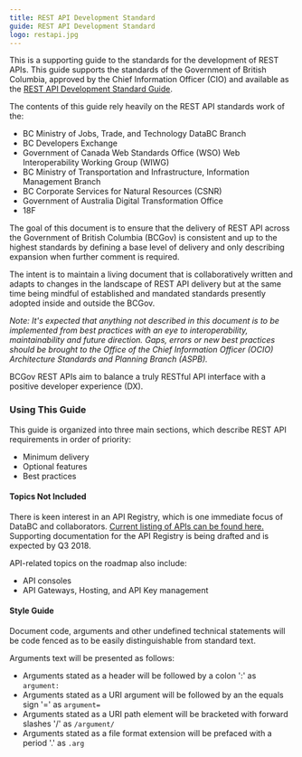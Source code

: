 ```yaml
---
title: REST API Development Standard
guide: REST API Development Standard
logo: restapi.jpg
---
```


This is a supporting guide to the standards for the development of REST APIs. This guide supports the standards of the Government of British Columbia, approved by the Chief Information Officer (CIO) and available as the [REST API Development Standard Guide](http://www2.gov.bc.ca/assets/gov/government/services-for-government-and-broader-public-sector/information-technology-services/standards-files/rest_api_development_standard.pdf).

The contents of this guide rely heavily on the REST API standards work of the:

* BC Ministry of Jobs, Trade, and Technology DataBC Branch
* BC Developers Exchange
* Government of Canada Web Standards Office (WSO) Web Interoperability Working Group (WIWG)
* BC Ministry of Transportation and Infrastructure, Information Management Branch
* BC Corporate Services for Natural Resources (CSNR)
* Government of Australia Digital Transformation Office
* 18F

The goal of this document is to ensure that the delivery of REST API across the Government of British Columbia (BCGov) is consistent and up to the highest standards by defining a base level of delivery and only describing expansion when further comment is required.

The intent is to maintain a living document that is collaboratively written and adapts to changes in the landscape of REST API delivery but at the same time being mindful of established and mandated standards presently adopted inside and outside the BCGov.

_Note: It's expected that anything not described in this document is to be implemented from best practices with an eye to interoperability, maintainability and future direction. Gaps, errors or new best practices should be brought to the Office of the Chief Information Officer (OCIO) Architecture Standards and Planning Branch (ASPB)._

BCGov REST APIs aim to balance a truly RESTful API interface with a positive developer experience (DX).

### Using This Guide

This guide is organized into three main sections, which describe REST API requirements in order of priority:

* Minimum delivery
* Optional features
* Best practices

#### Topics Not Included

There is keen interest in an API Registry, which is one immediate focus of DataBC and collaborators.  [Current listing of APIs can be found here.](https://catalogue.data.gov.bc.ca/dataset?type=WebService)  Supporting documentation for the API Registry is being drafted and is expected by Q3 2018.  

API-related topics on the roadmap also include:

* API consoles
* API Gateways, Hosting, and API Key management

#### Style Guide

Document code, arguments and other undefined technical statements will be code fenced as to be easily distinguishable from standard text.

Arguments text will be presented as follows:

* Arguments stated as a header will be followed by a colon ':' as `argument:`
* Arguments stated as a URI argument will be followed by an the equals sign '=' as `argument=`
* Arguments stated as a URI path element will be bracketed with forward slashes '/' as `/argument/`
* Arguments stated as a file format extension will be prefaced with a period '.' as `.arg`
